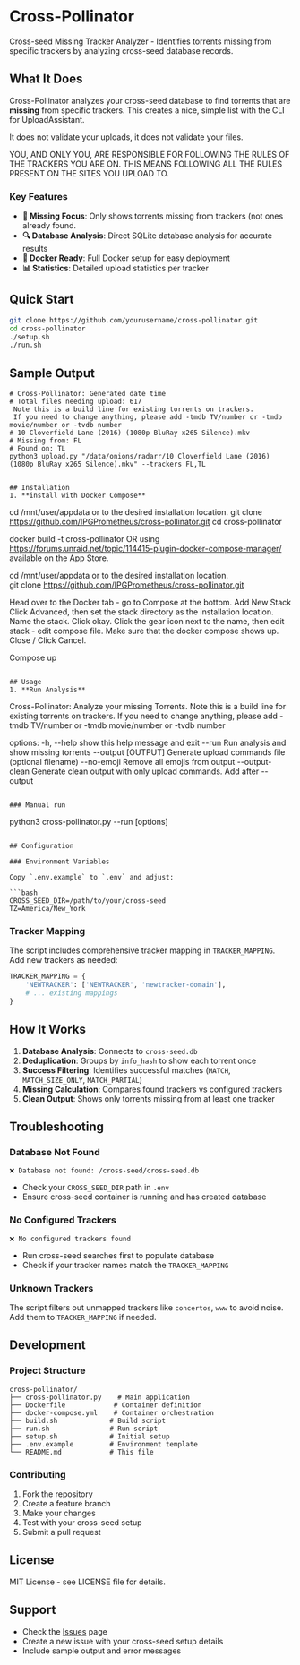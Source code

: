 # Cross-Pollinator

Cross-seed Missing Tracker Analyzer - Identifies torrents missing from specific trackers by analyzing cross-seed database records.

## What It Does

Cross-Pollinator analyzes your cross-seed database to find torrents that are **missing** from specific trackers.
This creates a nice, simple list with the CLI for UploadAssistant.

It does not validate your uploads, it does not validate your files. 

YOU, AND ONLY YOU, ARE RESPONSIBLE FOR FOLLOWING THE RULES OF THE TRACKERS YOU ARE ON. 
THIS MEANS FOLLOWING ALL THE RULES PRESENT ON THE SITES YOU UPLOAD TO. 

### Key Features

- **🎯 Missing Focus**: Only shows torrents missing from trackers (not ones already found.
- **🔍 Database Analysis**: Direct SQLite database analysis for accurate results
- **🐳 Docker Ready**: Full Docker setup for easy deployment
- **📊 Statistics**: Detailed upload statistics per tracker

## Quick Start

```bash
git clone https://github.com/yourusername/cross-pollinator.git
cd cross-pollinator
./setup.sh
./run.sh
```

## Sample Output

```
# Cross-Pollinator: Generated date time
# Total files needing upload: 617
 Note this is a build line for existing torrents on trackers. 
 If you need to change anything, please add -tmdb TV/number or -tmdb movie/number or -tvdb number 
# 10 Cloverfield Lane (2016) (1080p BluRay x265 Silence).mkv
# Missing from: FL
# Found on: TL
python3 upload.py "/data/onions/radarr/10 Cloverfield Lane (2016) (1080p BluRay x265 Silence).mkv" --trackers FL,TL


## Installation
1. **install with Docker Compose**
   ```
   cd /mnt/user/appdata or to the desired installation location. 
   git clone https://github.com/IPGPrometheus/cross-pollinator.git
   cd cross-pollinator

   docker build -t cross-pollinator
    OR 
   using https://forums.unraid.net/topic/114415-plugin-docker-compose-manager/ 
     available on the App Store. 

   cd /mnt/user/appdata or to the desired installation location.  
   git clone https://github.com/IPGPrometheus/cross-pollinator.git

   Head over to the Docker tab - go to Compose at the bottom. Add New Stack
   Click Advanced, then set the stack directory as the installation location. 
   Name the stack. Click okay.
   Click the gear icon next to the name, then edit stack - edit compose file. Make sure that the docker compose shows up. 
   Close / Click Cancel. 

   Compose up 
   ```

## Usage
1. **Run Analysis**
   ```
   Cross-Pollinator: Analyze your missing Torrents. Note this is a build line for existing torrents on trackers. If you need to change anything, please add -tmdb TV/number     or -tmdb
   movie/number or -tvdb number

   options:
     -h, --help         show this help message and exit
     --run              Run analysis and show missing torrents
     --output [OUTPUT]  Generate upload commands file (optional filename)
     --no-emoji         Remove all emojis from output
     --output-clean     Generate clean output with only upload commands. Add after --output
   ```

### Manual run

```
python3 cross-pollinator.py --run [options]
```

## Configuration

### Environment Variables

Copy `.env.example` to `.env` and adjust:

```bash
CROSS_SEED_DIR=/path/to/your/cross-seed
TZ=America/New_York
```

### Tracker Mapping

The script includes comprehensive tracker mapping in `TRACKER_MAPPING`. Add new trackers as needed:

```python
TRACKER_MAPPING = {
    'NEWTRACKER': ['NEWTRACKER', 'newtracker-domain'],
    # ... existing mappings
}
```

## How It Works

1. **Database Analysis**: Connects to `cross-seed.db`
2. **Deduplication**: Groups by `info_hash` to show each torrent once
3. **Success Filtering**: Identifies successful matches (`MATCH`, `MATCH_SIZE_ONLY`, `MATCH_PARTIAL`)
4. **Missing Calculation**: Compares found trackers vs configured trackers
5. **Clean Output**: Shows only torrents missing from at least one tracker

## Troubleshooting

### Database Not Found
```
❌ Database not found: /cross-seed/cross-seed.db
```
- Check your `CROSS_SEED_DIR` path in `.env`
- Ensure cross-seed container is running and has created database

### No Configured Trackers
```
❌ No configured trackers found
```
- Run cross-seed searches first to populate database
- Check if your tracker names match the `TRACKER_MAPPING`

### Unknown Trackers
The script filters out unmapped trackers like `concertos`, `www` to avoid noise. Add them to `TRACKER_MAPPING` if needed.

## Development

### Project Structure
```
cross-pollinator/
├── cross-pollinator.py    # Main application
├── Dockerfile            # Container definition
├── docker-compose.yml    # Container orchestration
├── build.sh             # Build script
├── run.sh               # Run script
├── setup.sh             # Initial setup
├── .env.example         # Environment template
└── README.md            # This file
```

### Contributing

1. Fork the repository
2. Create a feature branch
3. Make your changes
4. Test with your cross-seed setup
5. Submit a pull request

## License

MIT License - see LICENSE file for details.

## Support

- Check the [Issues](https://github.com/yourusername/cross-pollinator/issues) page
- Create a new issue with your cross-seed setup details
- Include sample output and error messages
